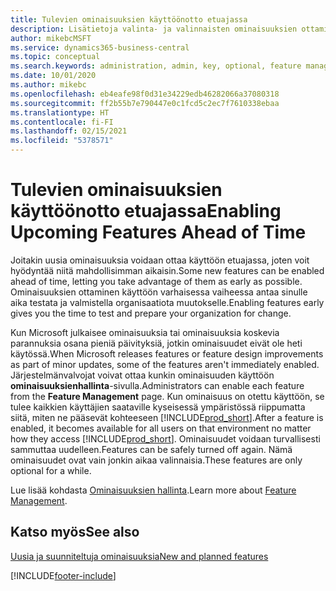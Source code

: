 ```yaml
---
title: Tulevien ominaisuuksien käyttöönotto etuajassa
description: Lisätietoja valinta- ja valinnaisten ominaisuuksien ottamisesta käyttöön ennen kuin ne tulevat pakollisiksi.
author: mikebcMSFT
ms.service: dynamics365-business-central
ms.topic: conceptual
ms.search.keywords: administration, admin, key, optional, feature management, early access, preview
ms.date: 10/01/2020
ms.author: mikebc
ms.openlocfilehash: eb4eafe98f0d31e34229edb46282066a37080318
ms.sourcegitcommit: ff2b55b7e790447e0c1fcd5c2ec7f7610338ebaa
ms.translationtype: HT
ms.contentlocale: fi-FI
ms.lasthandoff: 02/15/2021
ms.locfileid: "5378571"
---
```

# <a name="enabling-upcoming-features-ahead-of-time"></a><span data-ttu-id="69573-103">Tulevien ominaisuuksien käyttöönotto etuajassa</span><span class="sxs-lookup"><span data-stu-id="69573-103">Enabling Upcoming Features Ahead of Time</span></span>

<span data-ttu-id="69573-104">Joitakin uusia ominaisuuksia voidaan ottaa käyttöön etuajassa, joten voit hyödyntää niitä mahdollisimman aikaisin.</span><span class="sxs-lookup"><span data-stu-id="69573-104">Some new features can be enabled ahead of time, letting you take advantage of them as early as possible.</span></span> <span data-ttu-id="69573-105">Ominaisuuksien ottaminen käyttöön varhaisessa vaiheessa antaa sinulle aika testata ja valmistella organisaatiota muutokselle.</span><span class="sxs-lookup"><span data-stu-id="69573-105">Enabling features early gives you the time to test and prepare your organization for change.</span></span>

<span data-ttu-id="69573-106">Kun Microsoft julkaisee ominaisuuksia tai ominaisuuksia koskevia parannuksia osana pieniä päivityksiä, jotkin ominaisuudet eivät ole heti käytössä.</span><span class="sxs-lookup"><span data-stu-id="69573-106">When Microsoft releases features or feature design improvements as part of minor updates, some of the features aren't immediately enabled.</span></span> <span data-ttu-id="69573-107">Järjestelmänvalvojat voivat ottaa kunkin ominaisuuden käyttöön **ominaisuuksienhallinta**-sivulla.</span><span class="sxs-lookup"><span data-stu-id="69573-107">Administrators can enable each feature from the **Feature Management** page.</span></span> <span data-ttu-id="69573-108">Kun ominaisuus on otettu käyttöön, se tulee kaikkien käyttäjien saataville kyseisessä ympäristössä riippumatta siitä, miten ne pääsevät kohteeseen [!INCLUDE[prod_short](includes/prod_short.md)].</span><span class="sxs-lookup"><span data-stu-id="69573-108">After a feature is enabled, it becomes available for all users on that environment no matter how they access [!INCLUDE[prod_short](includes/prod_short.md)].</span></span> <span data-ttu-id="69573-109">Ominaisuudet voidaan turvallisesti sammuttaa uudelleen.</span><span class="sxs-lookup"><span data-stu-id="69573-109">Features can be safely turned off again.</span></span> <span data-ttu-id="69573-110">Nämä ominaisuudet ovat vain jonkin aikaa valinnaisia.</span><span class="sxs-lookup"><span data-stu-id="69573-110">These features are only optional for a while.</span></span>

<span data-ttu-id="69573-111">Lue lisää kohdasta [Ominaisuuksien hallinta](/dynamics365/business-central/dev-itpro/administration/feature-management).</span><span class="sxs-lookup"><span data-stu-id="69573-111">Learn more about [Feature Management](/dynamics365/business-central/dev-itpro/administration/feature-management).</span></span>  

## <a name="see-also"></a><span data-ttu-id="69573-112">Katso myös</span><span class="sxs-lookup"><span data-stu-id="69573-112">See also</span></span>

[<span data-ttu-id="69573-113">Uusia ja suunniteltuja ominaisuuksia</span><span class="sxs-lookup"><span data-stu-id="69573-113">New and planned features</span></span>](https://aka.ms/Dynamics365ReleasePlan)  


[!INCLUDE[footer-include](includes/footer-banner.md)]